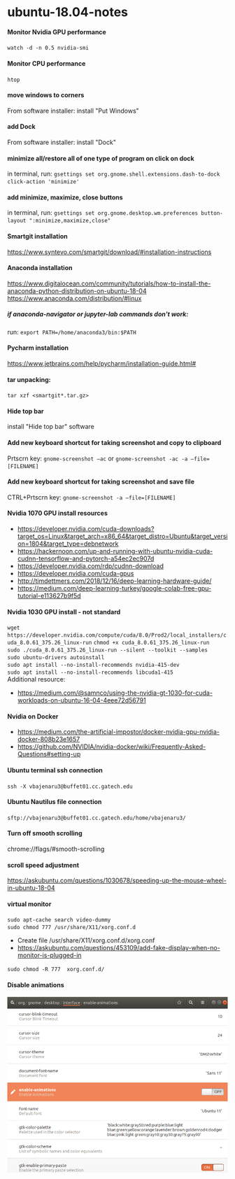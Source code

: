 # ubuntu-18.04-notes

#### Monitor Nvidia GPU performance
`watch -d -n 0.5 nvidia-smi`

#### Monitor CPU performance
`htop`

#### move windows to corners
From software installer: install "Put Windows"

#### add Dock
From software installer: install "Dock"

#### minimize all/restore all of one type of program on click on dock
in terminal, run: `gsettings set org.gnome.shell.extensions.dash-to-dock click-action 'minimize'`

#### add minimize, maximize, close buttons
in terminal, run: `gsettings set org.gnome.desktop.wm.preferences button-layout ":minimize,maximize,close"`

#### Smartgit installation
https://www.syntevo.com/smartgit/download/#installation-instructions

#### Anaconda installation
https://www.digitalocean.com/community/tutorials/how-to-install-the-anaconda-python-distribution-on-ubuntu-18-04
https://www.anaconda.com/distribution/#linux

##### if anaconda-navigator or jupyter-lab commands don't work:
run: `export PATH=/home/anaconda3/bin:$PATH`

#### Pycharm installation
https://www.jetbrains.com/help/pycharm/installation-guide.html#

#### tar unpacking:
`tar xzf <smartgit*.tar.gz>`

#### Hide top bar
install "Hide top bar" software

#### Add new keyboard shortcut for taking screenshot and copy to clipboard
Prtscrn key: `gnome-screenshot –ac` or `gnome-screenshot -ac -a –file=[FILENAME]`

#### Add new keyboard shortcut for taking screenshot and save file
CTRL+Prtscrn key: `gnome-screenshot -a –file=[FILENAME]`

#### Nvidia 1070 GPU install resources
- https://developer.nvidia.com/cuda-downloads?target_os=Linux&target_arch=x86_64&target_distro=Ubuntu&target_version=1804&target_type=debnetwork 
- https://hackernoon.com/up-and-running-with-ubuntu-nvidia-cuda-cudnn-tensorflow-and-pytorch-a54ec2ec907d 
- https://developer.nvidia.com/rdp/cudnn-download 
- https://developer.nvidia.com/cuda-gpus
- http://timdettmers.com/2018/12/16/deep-learning-hardware-guide/  
- https://medium.com/deep-learning-turkey/google-colab-free-gpu-tutorial-e113627b9f5d  
 
#### Nvidia 1030 GPU install - not standard
`wget https://developer.nvidia.com/compute/cuda/8.0/Prod2/local_installers/cuda_8.0.61_375.26_linux-run`
`chmod +x cuda_8.0.61_375.26_linux-run`<br>
`sudo ./cuda_8.0.61_375.26_linux-run --silent --toolkit --samples`<br>
`sudo ubuntu-drivers autoinstall`<br>
`sudo apt install --no-install-recommends nvidia-415-dev`<br>
`sudo apt install --no-install-recommends libcuda1-415`<br>
Additional resource:
- https://medium.com/@samnco/using-the-nvidia-gt-1030-for-cuda-workloads-on-ubuntu-16-04-4eee72d56791 

#### Nvidia on Docker
- https://medium.com/the-artificial-impostor/docker-nvidia-gpu-nvidia-docker-808b23e1657
- https://github.com/NVIDIA/nvidia-docker/wiki/Frequently-Asked-Questions#setting-up

#### Ubuntu terminal ssh connection
`ssh -X vbajenaru3@buffet01.cc.gatech.edu`

#### Ubuntu Nautilus file connection
`sftp://vbajenaru3@buffet01.cc.gatech.edu/home/vbajenaru3/`

#### Turn off smooth scrolling
chrome://flags/#smooth-scrolling

#### scroll speed adjustment
https://askubuntu.com/questions/1030678/speeding-up-the-mouse-wheel-in-ubuntu-18-04 

#### virtual monitor
`sudo apt-cache search video-dummy`<br>
`sudo chmod 777 /usr/share/X11/xorg.conf.d`<br>
- Create file /usr/share/X11/xorg.conf.d/xorg.conf
- https://askubuntu.com/questions/453109/add-fake-display-when-no-monitor-is-plugged-in

`sudo chmod -R 777  xorg.conf.d/`

#### Disable animations
![image](https://raw.githubusercontent.com/vicb1/miscellaneous-notes/master/ubuntu-18.04-notes/disable-animations.png)
